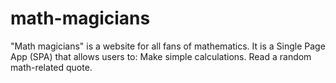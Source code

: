 # math-magicians
"Math magicians" is a website for all fans of mathematics. It is a Single Page App (SPA) that allows users to: Make simple calculations. Read a random math-related quote.
